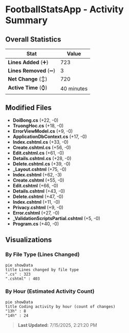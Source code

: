 # FootballStatsApp - Activity Summary 

## Overall Statistics

| Stat                   | Value                                                             |
| ---------------------- | ----------------------------------------------------------------- |
| **Lines Added** (➕)   | 723                                          |
| **Lines Removed** (➖) | 3                                        |
| **Net Change** (↕)    | 720                |
| **Active Time** (⌚)   | 40 minutes |


## Modified Files
- **DoiBong.cs** (+22, -0)
- **TruongHoc.cs** (+18, -0)
- **ErrorViewModel.cs** (+9, -0)
- **ApplicationDbContext.cs** (+17, -0)
- **Index.cshtml.cs** (+33, -0)
- **Create.cshtml.cs** (+56, -0)
- **Edit.cshtml.cs** (+61, -0)
- **Details.cshtml.cs** (+28, -0)
- **Delete.cshtml.cs** (+39, -0)
- **_Layout.cshtml** (+75, -0)
- **Index.cshtml** (+62, -3)
- **Create.cshtml** (+55, -0)
- **Edit.cshtml** (+66, -0)
- **Details.cshtml** (+43, -0)
- **Delete.cshtml** (+47, -0)
- **Index.cshtml** (+11, -0)
- **Privacy.cshtml** (+9, -0)
- **Error.cshtml** (+27, -0)
- **_ValidationScriptsPartial.cshtml** (+5, -0)
- **Program.cs** (+40, -0)

## Visualizations

### By File Type (Lines Changed)

```mermaid
pie showData
title Lines changed by file type
".cs" : 323
".cshtml" : 403
```

### By Hour (Estimated Activity Count)

```mermaid
pie showData
title Coding activity by hour (count of changes)
"13h" : 8
"14h" : 24
```


> **Last Updated:** 7/15/2025, 2:21:20 PM
